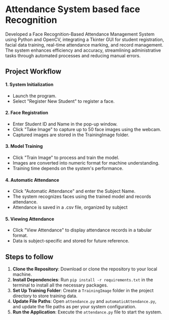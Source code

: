 # Attendance System based face Recognition
Developed a Face Recognition-Based Attendance Management System using Python and OpenCV, integrating a Tkinter GUI for student registration, facial data training, real-time attendance marking, and record management. 
The system enhances efficiency and accuracy, streamlining administrative tasks through automated processes and reducing manual errors.

## Project Workflow
#### 1. System Initialization
* Launch the program.  </br>
* Select "Register New Student" to register a face. </br>
#### 2. Face Registration
- Enter Student ID and Name in the pop-up window.
- Click "Take Image" to capture up to 50 face images using the webcam.
- Captured images are stored in the TrainingImage folder.  <br/>
#### 3. Model Training
- Click "Train Image" to process and train the model.
- Images are converted into numeric format for machine understanding.
- Training time depends on the system's performance. <br/>
#### 4. Automatic Attendance
- Click "Automatic Attendance" and enter the Subject Name.
- The system recognizes faces using the trained model and records attendance.
- Attendance is saved in a .csv file, organized by subject <br/>
#### 5. Viewing Attendance
- Click "View Attendance" to display attendance records in a tabular format.
- Data is subject-specific and stored for future reference.

## Steps to follow
1. **Clone the Repository**: Download or clone the repository to your local machine.  
2. **Install Dependencies**: Run `pip install -r requirements.txt` in the terminal to install all the necessary packages.  
3. **Set Up Training Folder**: Create a `TrainingImage` folder in the project directory to store training data.  
4. **Update File Paths**: Open `attendance.py` and `automaticAttendance.py`, and update the file paths as per your system configuration.  
5. **Run the Application**: Execute the `attendance.py` file to start the system.  
